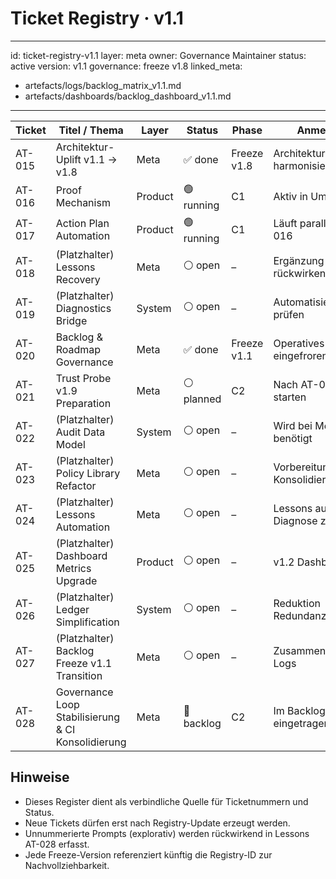 # Ticket Registry · v1.1
---
id: ticket-registry-v1.1
layer: meta
owner: Governance Maintainer
status: active
version: v1.1
governance: freeze v1.8
linked_meta:
  - artefacts/logs/backlog_matrix_v1.1.md
  - artefacts/dashboards/backlog_dashboard_v1.1.md
---

| Ticket | Titel / Thema | Layer | Status | Phase | Anmerkung |
|---------|----------------|--------|----------|----------|-------------|
| AT-015 | Architektur-Uplift v1.1 → v1.8 | Meta | ✅ done | Freeze v1.8 | Architektur harmonisiert |
| AT-016 | Proof Mechanism | Product | 🟢 running | C1 | Aktiv in Umsetzung |
| AT-017 | Action Plan Automation | Product | 🟢 running | C1 | Läuft parallel zu AT-016 |
| AT-018 | (Platzhalter) Lessons Recovery | Meta | ⚪ open | – | Ergänzung rückwirkend |
| AT-019 | (Platzhalter) Diagnostics Bridge | System | ⚪ open | – | Automatisierungslogik prüfen |
| AT-020 | Backlog & Roadmap Governance | Meta | ✅ done | Freeze v1.1 | Operatives System eingefroren |
| AT-021 | Trust Probe v1.9 Preparation | Meta | ⚪ planned | C2 | Nach AT-028 Rebrief starten |
| AT-022 | (Platzhalter) Audit Data Model | System | ⚪ open | – | Wird bei Meta v1.9 benötigt |
| AT-023 | (Platzhalter) Policy Library Refactor | Meta | ⚪ open | – | Vorbereitung für CI-Konsolidierung |
| AT-024 | (Platzhalter) Lessons Automation | Meta | ⚪ open | – | Lessons aus Diagnose ziehen |
| AT-025 | (Platzhalter) Dashboard Metrics Upgrade | Product | ⚪ open | – | v1.2 Dashboard |
| AT-026 | (Platzhalter) Ledger Simplification | System | ⚪ open | – | Reduktion Redundanzen |
| AT-027 | (Platzhalter) Backlog Freeze v1.1 Transition | Meta | ⚪ open | – | Zusammenführung Logs |
| AT-028 | Governance Loop Stabilisierung & CI Konsolidierung | Meta | 🔴 backlog | C2 | Im Backlog eingetragen |

## Hinweise
- Dieses Register dient als verbindliche Quelle für Ticketnummern und Status.
- Neue Tickets dürfen erst nach Registry-Update erzeugt werden.
- Unnummerierte Prompts (explorativ) werden rückwirkend in Lessons AT-028 erfasst.
- Jede Freeze-Version referenziert künftig die Registry-ID zur Nachvollziehbarkeit.
